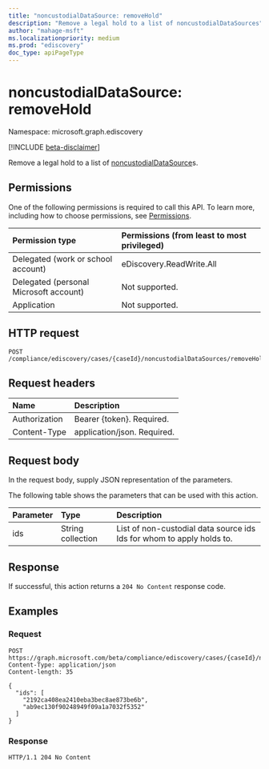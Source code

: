 ```yaml
---
title: "noncustodialDataSource: removeHold"
description: "Remove a legal hold to a list of noncustodialDataSources"
author: "mahage-msft"
ms.localizationpriority: medium
ms.prod: "ediscovery"
doc_type: apiPageType
---
```


# noncustodialDataSource: removeHold
Namespace: microsoft.graph.ediscovery

[!INCLUDE [beta-disclaimer](../../includes/beta-disclaimer.md)]

Remove a legal hold to a list of [noncustodialDataSource](../resources/ediscovery-noncustodialdatasource.md)s.

## Permissions

One of the following permissions is required to call this API. To learn more, including how to choose permissions, see [Permissions](/graph/permissions-reference).

|Permission type|Permissions (from least to most privileged)|
|:---|:---|
|Delegated (work or school account)|eDiscovery.ReadWrite.All|
|Delegated (personal Microsoft account)|Not supported.|
|Application|Not supported.|

## HTTP request

<!-- {
  "blockType": "ignored"
}
-->

``` http
POST /compliance/ediscovery/cases/{caseId}/noncustodialDataSources/removeHold
```

## Request headers

|Name|Description|
|:---|:---|
|Authorization|Bearer {token}. Required.|
|Content-Type|application/json. Required.|

## Request body

In the request body, supply JSON representation of the parameters.

The following table shows the parameters that can be used with this action.

|Parameter|Type|Description|
|:---|:---|:---|
|ids|String collection|List of non-custodial data source ids Ids for whom to apply holds to.|

## Response

If successful, this action returns a `204 No Content` response code.

## Examples

### Request

<!-- {
  "blockType": "request",
  "name": "noncustodialdatasourcethis.removehold"
}
-->

``` http
POST https://graph.microsoft.com/beta/compliance/ediscovery/cases/{caseId}/noncustodialDataSources/removeHold
Content-Type: application/json
Content-length: 35

{
  "ids": [
    "2192ca408ea2410eba3bec8ae873be6b",
    "ab9ec130f90248949f09a1a7032f5352"
  ]
}
```

### Response

<!-- {
  "blockType": "response",
  "truncated": true
}
-->

``` http
HTTP/1.1 204 No Content
```
